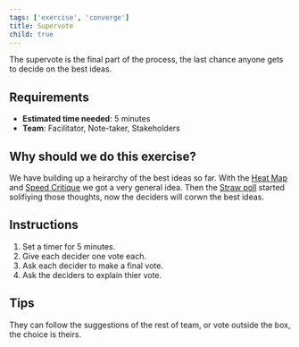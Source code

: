 ```yaml
---
tags: ['exercise', 'converge']
title: Supervote
child: true
---
```


The supervote is the final part of the process, the last chance anyone gets to
decide on the best ideas.

## Requirements

- **Estimated time needed**: 5 minutes
- **Team**: Facilitator, Note-taker, Stakeholders

## Why should we do this exercise?

We have building up a heirarchy of the best ideas so far. With the [Heat Map](/exercises/heat-map)
and [Speed Critique](/exercises/speed-crit) we got a
very general idea. Then the [Straw poll](/exercises/straw-poll) started
solifiying those thoughts, now the deciders will corwn the best ideas.

## Instructions

1. Set a timer for 5 minutes.
2. Give each decider one vote each.
3. Ask each decider to make a final vote.
4. Ask the deciders to explain thier vote.

## Tips

They can follow the suggestions of the rest of team, or vote outside the box,
the choice is theirs.
